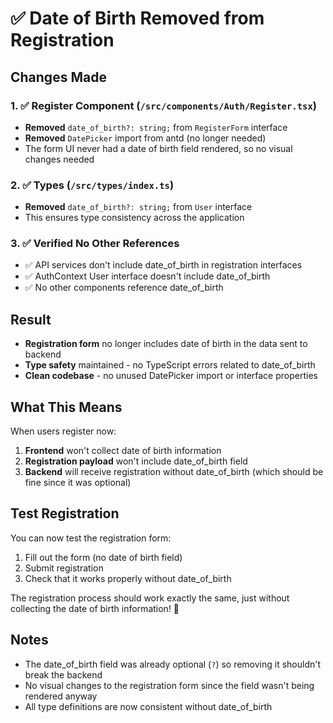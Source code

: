 # ✅ Date of Birth Removed from Registration

## Changes Made

### 1. ✅ Register Component (`/src/components/Auth/Register.tsx`)
- **Removed** `date_of_birth?: string;` from `RegisterForm` interface
- **Removed** `DatePicker` import from antd (no longer needed)
- The form UI never had a date of birth field rendered, so no visual changes needed

### 2. ✅ Types (`/src/types/index.ts`)
- **Removed** `date_of_birth?: string;` from `User` interface
- This ensures type consistency across the application

### 3. ✅ Verified No Other References
- ✅ API services don't include date_of_birth in registration interfaces
- ✅ AuthContext User interface doesn't include date_of_birth
- ✅ No other components reference date_of_birth

## Result

- **Registration form** no longer includes date of birth in the data sent to backend
- **Type safety** maintained - no TypeScript errors related to date_of_birth
- **Clean codebase** - no unused DatePicker import or interface properties

## What This Means

When users register now:
1. **Frontend** won't collect date of birth information
2. **Registration payload** won't include date_of_birth field
3. **Backend** will receive registration without date_of_birth (which should be fine since it was optional)

## Test Registration

You can now test the registration form:
1. Fill out the form (no date of birth field)
2. Submit registration
3. Check that it works properly without date_of_birth

The registration process should work exactly the same, just without collecting the date of birth information! 🎉

## Notes

- The date_of_birth field was already optional (`?`) so removing it shouldn't break the backend
- No visual changes to the registration form since the field wasn't being rendered anyway
- All type definitions are now consistent without date_of_birth